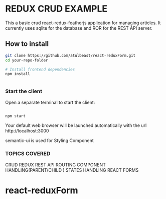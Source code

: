 # REDUX CRUD EXAMPLE

This a basic crud react-redux-featherjs application for managing articles. It currently uses sqlite for the database and ROR for the REST API server. 


##  How to install

```bash
git clone https://github.com/atulbeast/react-reduxForm.git
cd your-repo-folder

# Install frontend dependencies
npm install



```


### Start the client
Open a separate terminal to start the client:

```bash

npm start
```

Your default web browser will be launched automatically with the url http://localhost:3000

semantic-ui is used for Styling Component

 ### TOPICS COVERED 
CRUD
REDUX
REST API
ROUTING
COMPONENT HANDLING(PARENT/CHILD )
STATES HANDLING
REACT FORMS


# react-reduxForm
